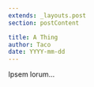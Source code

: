 ```yaml
---
extends: _layouts.post
section: postContent

title: A Thing
author: Taco
date: YYYY-mm-dd
---
```


Ipsem lorum...